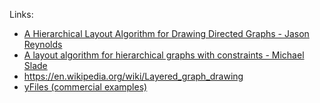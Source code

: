 Links:
- [A Hierarchical Layout Algorithm for Drawing Directed Graphs - Jason Reynolds](https://www.collectionscanada.gc.ca/obj/s4/f2/dsk2/ftp04/mq20694.pdf)
- [A layout algorithm for hierarchical graphs with constraints - Michael Slade](https://scholarworks.rit.edu/cgi/viewcontent.cgi?article=1638&context=theses)
- https://en.wikipedia.org/wiki/Layered_graph_drawing
- [yFiles (commercial examples)](https://docs.yworks.com/yfilesjava/doc/api/#/dguide/hierarchical_layout?mode=namespaces#top)
